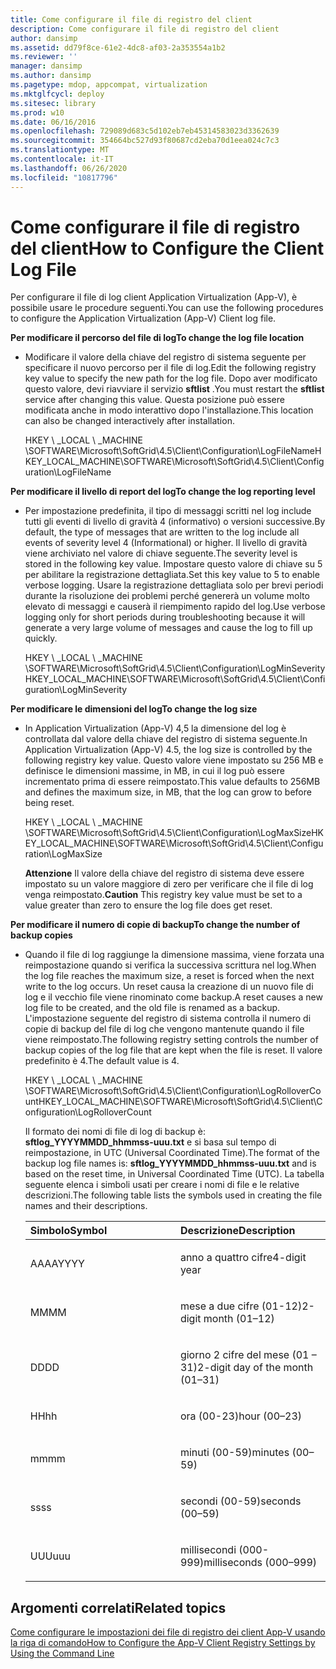 ```yaml
---
title: Come configurare il file di registro del client
description: Come configurare il file di registro del client
author: dansimp
ms.assetid: dd79f8ce-61e2-4dc8-af03-2a353554a1b2
ms.reviewer: ''
manager: dansimp
ms.author: dansimp
ms.pagetype: mdop, appcompat, virtualization
ms.mktglfcycl: deploy
ms.sitesec: library
ms.prod: w10
ms.date: 06/16/2016
ms.openlocfilehash: 729089d683c5d102eb7eb45314583023d3362639
ms.sourcegitcommit: 354664bc527d93f80687cd2eba70d1eea024c7c3
ms.translationtype: MT
ms.contentlocale: it-IT
ms.lasthandoff: 06/26/2020
ms.locfileid: "10817796"
---
```

# <span data-ttu-id="65b7c-103">Come configurare il file di registro del client</span><span class="sxs-lookup"><span data-stu-id="65b7c-103">How to Configure the Client Log File</span></span>


<span data-ttu-id="65b7c-104">Per configurare il file di log client Application Virtualization (App-V), è possibile usare le procedure seguenti.</span><span class="sxs-lookup"><span data-stu-id="65b7c-104">You can use the following procedures to configure the Application Virtualization (App-V) Client log file.</span></span>

**<span data-ttu-id="65b7c-105">Per modificare il percorso del file di log</span><span class="sxs-lookup"><span data-stu-id="65b7c-105">To change the log file location</span></span>**

-   <span data-ttu-id="65b7c-106">Modificare il valore della chiave del registro di sistema seguente per specificare il nuovo percorso per il file di log.</span><span class="sxs-lookup"><span data-stu-id="65b7c-106">Edit the following registry key value to specify the new path for the log file.</span></span> <span data-ttu-id="65b7c-107">Dopo aver modificato questo valore, devi riavviare il servizio **sftlist** .</span><span class="sxs-lookup"><span data-stu-id="65b7c-107">You must restart the **sftlist** service after changing this value.</span></span> <span data-ttu-id="65b7c-108">Questa posizione può essere modificata anche in modo interattivo dopo l'installazione.</span><span class="sxs-lookup"><span data-stu-id="65b7c-108">This location can also be changed interactively after installation.</span></span>

    <span data-ttu-id="65b7c-109">HKEY \ _LOCAL \ _MACHINE \\SOFTWARE\\Microsoft\\SoftGrid\\4.5\\Client\\Configuration\\LogFileName</span><span class="sxs-lookup"><span data-stu-id="65b7c-109">HKEY\_LOCAL\_MACHINE\\SOFTWARE\\Microsoft\\SoftGrid\\4.5\\Client\\Configuration\\LogFileName</span></span>

**<span data-ttu-id="65b7c-110">Per modificare il livello di report del log</span><span class="sxs-lookup"><span data-stu-id="65b7c-110">To change the log reporting level</span></span>**

-   <span data-ttu-id="65b7c-111">Per impostazione predefinita, il tipo di messaggi scritti nel log include tutti gli eventi di livello di gravità 4 (informativo) o versioni successive.</span><span class="sxs-lookup"><span data-stu-id="65b7c-111">By default, the type of messages that are written to the log include all events of severity level 4 (Informational) or higher.</span></span> <span data-ttu-id="65b7c-112">Il livello di gravità viene archiviato nel valore di chiave seguente.</span><span class="sxs-lookup"><span data-stu-id="65b7c-112">The severity level is stored in the following key value.</span></span> <span data-ttu-id="65b7c-113">Impostare questo valore di chiave su 5 per abilitare la registrazione dettagliata.</span><span class="sxs-lookup"><span data-stu-id="65b7c-113">Set this key value to 5 to enable verbose logging.</span></span> <span data-ttu-id="65b7c-114">Usare la registrazione dettagliata solo per brevi periodi durante la risoluzione dei problemi perché genererà un volume molto elevato di messaggi e causerà il riempimento rapido del log.</span><span class="sxs-lookup"><span data-stu-id="65b7c-114">Use verbose logging only for short periods during troubleshooting because it will generate a very large volume of messages and cause the log to fill up quickly.</span></span>

    <span data-ttu-id="65b7c-115">HKEY \ _LOCAL \ _MACHINE \\SOFTWARE\\Microsoft\\SoftGrid\\4.5\\Client\\Configuration\\LogMinSeverity</span><span class="sxs-lookup"><span data-stu-id="65b7c-115">HKEY\_LOCAL\_MACHINE\\SOFTWARE\\Microsoft\\SoftGrid\\4.5\\Client\\Configuration\\LogMinSeverity</span></span>

**<span data-ttu-id="65b7c-116">Per modificare le dimensioni del log</span><span class="sxs-lookup"><span data-stu-id="65b7c-116">To change the log size</span></span>**

-   <span data-ttu-id="65b7c-117">In Application Virtualization (App-V) 4,5 la dimensione del log è controllata dal valore della chiave del registro di sistema seguente.</span><span class="sxs-lookup"><span data-stu-id="65b7c-117">In Application Virtualization (App-V) 4.5, the log size is controlled by the following registry key value.</span></span> <span data-ttu-id="65b7c-118">Questo valore viene impostato su 256 MB e definisce le dimensioni massime, in MB, in cui il log può essere incrementato prima di essere reimpostato.</span><span class="sxs-lookup"><span data-stu-id="65b7c-118">This value defaults to 256MB and defines the maximum size, in MB, that the log can grow to before being reset.</span></span>

    <span data-ttu-id="65b7c-119">HKEY \ _LOCAL \ _MACHINE \\SOFTWARE\\Microsoft\\SoftGrid\\4.5\\Client\\Configuration\\LogMaxSize</span><span class="sxs-lookup"><span data-stu-id="65b7c-119">HKEY\_LOCAL\_MACHINE\\SOFTWARE\\Microsoft\\SoftGrid\\4.5\\Client\\Configuration\\LogMaxSize</span></span>

    <span data-ttu-id="65b7c-120">**Attenzione**  Il valore della chiave del registro di sistema deve essere impostato su un valore maggiore di zero per verificare che il file di log venga reimpostato.</span><span class="sxs-lookup"><span data-stu-id="65b7c-120">**Caution** This registry key value must be set to a value greater than zero to ensure the log file does get reset.</span></span>

     

**<span data-ttu-id="65b7c-121">Per modificare il numero di copie di backup</span><span class="sxs-lookup"><span data-stu-id="65b7c-121">To change the number of backup copies</span></span>**

-   <span data-ttu-id="65b7c-122">Quando il file di log raggiunge la dimensione massima, viene forzata una reimpostazione quando si verifica la successiva scrittura nel log.</span><span class="sxs-lookup"><span data-stu-id="65b7c-122">When the log file reaches the maximum size, a reset is forced when the next write to the log occurs.</span></span> <span data-ttu-id="65b7c-123">Un reset causa la creazione di un nuovo file di log e il vecchio file viene rinominato come backup.</span><span class="sxs-lookup"><span data-stu-id="65b7c-123">A reset causes a new log file to be created, and the old file is renamed as a backup.</span></span> <span data-ttu-id="65b7c-124">L'impostazione seguente del registro di sistema controlla il numero di copie di backup del file di log che vengono mantenute quando il file viene reimpostato.</span><span class="sxs-lookup"><span data-stu-id="65b7c-124">The following registry setting controls the number of backup copies of the log file that are kept when the file is reset.</span></span> <span data-ttu-id="65b7c-125">Il valore predefinito è 4.</span><span class="sxs-lookup"><span data-stu-id="65b7c-125">The default value is 4.</span></span>

    <span data-ttu-id="65b7c-126">HKEY \ _LOCAL \ _MACHINE \\SOFTWARE\\Microsoft\\SoftGrid\\4.5\\Client\\Configuration\\LogRolloverCount</span><span class="sxs-lookup"><span data-stu-id="65b7c-126">HKEY\_LOCAL\_MACHINE\\SOFTWARE\\Microsoft\\SoftGrid\\4.5\\Client\\Configuration\\LogRolloverCount</span></span>

    <span data-ttu-id="65b7c-127">Il formato dei nomi di file di log di backup è: **sftlog\_YYYYMMDD\_hhmmss-uuu.txt** e si basa sul tempo di reimpostazione, in UTC (Universal Coordinated Time).</span><span class="sxs-lookup"><span data-stu-id="65b7c-127">The format of the backup log file names is: **sftlog\_YYYYMMDD\_hhmmss-uuu.txt** and is based on the reset time, in Universal Coordinated Time (UTC).</span></span> <span data-ttu-id="65b7c-128">La tabella seguente elenca i simboli usati per creare i nomi di file e le relative descrizioni.</span><span class="sxs-lookup"><span data-stu-id="65b7c-128">The following table lists the symbols used in creating the file names and their descriptions.</span></span>

    <table>
    <colgroup>
    <col width="50%" />
    <col width="50%" />
    </colgroup>
    <thead>
    <tr class="header">
    <th align="left"><span data-ttu-id="65b7c-129">Simbolo</span><span class="sxs-lookup"><span data-stu-id="65b7c-129">Symbol</span></span></th>
    <th align="left"><span data-ttu-id="65b7c-130">Descrizione</span><span class="sxs-lookup"><span data-stu-id="65b7c-130">Description</span></span></th>
    </tr>
    </thead>
    <tbody>
    <tr class="odd">
    <td align="left"><p><span data-ttu-id="65b7c-131">AAAA</span><span class="sxs-lookup"><span data-stu-id="65b7c-131">YYYY</span></span></p></td>
    <td align="left"><p><span data-ttu-id="65b7c-132">anno a quattro cifre</span><span class="sxs-lookup"><span data-stu-id="65b7c-132">4-digit year</span></span></p></td>
    </tr>
    <tr class="even">
    <td align="left"><p><span data-ttu-id="65b7c-133">MM</span><span class="sxs-lookup"><span data-stu-id="65b7c-133">MM</span></span></p></td>
    <td align="left"><p><span data-ttu-id="65b7c-134">mese a due cifre (01-12)</span><span class="sxs-lookup"><span data-stu-id="65b7c-134">2-digit month (01–12)</span></span></p></td>
    </tr>
    <tr class="odd">
    <td align="left"><p><span data-ttu-id="65b7c-135">DD</span><span class="sxs-lookup"><span data-stu-id="65b7c-135">DD</span></span></p></td>
    <td align="left"><p><span data-ttu-id="65b7c-136">giorno 2 cifre del mese (01 – 31)</span><span class="sxs-lookup"><span data-stu-id="65b7c-136">2-digit day of the month (01–31)</span></span></p></td>
    </tr>
    <tr class="even">
    <td align="left"><p><span data-ttu-id="65b7c-137">HH</span><span class="sxs-lookup"><span data-stu-id="65b7c-137">hh</span></span></p></td>
    <td align="left"><p><span data-ttu-id="65b7c-138">ora (00-23)</span><span class="sxs-lookup"><span data-stu-id="65b7c-138">hour (00–23)</span></span></p></td>
    </tr>
    <tr class="odd">
    <td align="left"><p><span data-ttu-id="65b7c-139">mm</span><span class="sxs-lookup"><span data-stu-id="65b7c-139">mm</span></span></p></td>
    <td align="left"><p><span data-ttu-id="65b7c-140">minuti (00-59)</span><span class="sxs-lookup"><span data-stu-id="65b7c-140">minutes (00–59)</span></span></p></td>
    </tr>
    <tr class="even">
    <td align="left"><p><span data-ttu-id="65b7c-141">ss</span><span class="sxs-lookup"><span data-stu-id="65b7c-141">ss</span></span></p></td>
    <td align="left"><p><span data-ttu-id="65b7c-142">secondi (00-59)</span><span class="sxs-lookup"><span data-stu-id="65b7c-142">seconds (00–59)</span></span></p></td>
    </tr>
    <tr class="odd">
    <td align="left"><p><span data-ttu-id="65b7c-143">UUU</span><span class="sxs-lookup"><span data-stu-id="65b7c-143">uuu</span></span></p></td>
    <td align="left"><p><span data-ttu-id="65b7c-144">millisecondi (000-999)</span><span class="sxs-lookup"><span data-stu-id="65b7c-144">milliseconds (000–999)</span></span></p></td>
    </tr>
    </tbody>
    </table>

     

## <span data-ttu-id="65b7c-145">Argomenti correlati</span><span class="sxs-lookup"><span data-stu-id="65b7c-145">Related topics</span></span>


[<span data-ttu-id="65b7c-146">Come configurare le impostazioni dei file di registro dei client App-V usando la riga di comando</span><span class="sxs-lookup"><span data-stu-id="65b7c-146">How to Configure the App-V Client Registry Settings by Using the Command Line</span></span>](how-to-configure-the-app-v-client-registry-settings-by-using-the-command-line.md)

 

 





